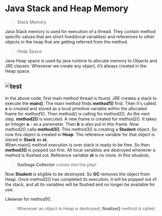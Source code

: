 # Java Stack and Heap Memory

>Stack Memory

Java Stack memory is used for execution of a thread. 
They contain method specific values that are short-lived(local variables) 
and references to other objects in the heap that are getting referred from the method.

>Heap Space

Java Heap space is used by java runtime to allocate memory to Objects and JRE classes. 
Whenever we create any object, it’s always created in the Heap space.

![test](https://user-images.githubusercontent.com/23145752/65375849-49fdb380-dcb7-11e9-99a8-eb4de0bb9f16.png)
------
In the above code, first main method thread is found, JRE creates a 
stack to execute the **main()**. The main method finds **method1()** first. 
Then it's called. **x** is created and stored as a local primitive variable within the allocated 
frame for method1(). Then method() is calling for method2(). As the next 
step, **method2()** is executed. A new frame is created for method2(). 
It takes an Integer **a** - as a parameter. Then **b** is also put in this frame. Now method2() 
calls **method3()**. This method3() is creating a **Student** object. So now this object 
is created in **Heap**. The reference variable for that object is stored in 
**Stack** as **st**.
<br>
When main() method execution is over stack is ready to be free. So then 
**method3()** is popped out first. All local variables are destroyed whenever a 
method is flushed out. Reference variable **st** is no more. In this situation,
> **Garbage Collector** comes into the play!

Now **Student** is eligible to be destroyed. 
So **GC** removes the object from Heap.
Once method2() has completed its execution,
it will be popped out of the stack, and all its variables will be 
flushed and no longer be available for use.

Likewise for method1().

> Whenever an object in Heap is destroyed, **finalize()** method is called.